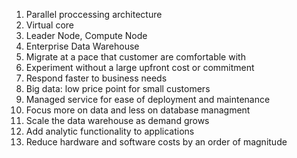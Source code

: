 1. Parallel proccessing architecture
2. Virtual core
3. Leader Node, Compute Node
4. Enterprise Data Warehouse
5. Migrate at a pace that customer are comfortable with
6. Experiment without a large upfront cost or commitment
7. Respond faster to business needs 
8. Big data: low price point for small customers
9. Managed service for ease of deployment and maintenance
10. Focus more on data and less on database managment 
11. Scale the data warehouse as demand grows
12. Add analytic functionality to applications
13. Reduce hardware and software costs by an order of magnitude
